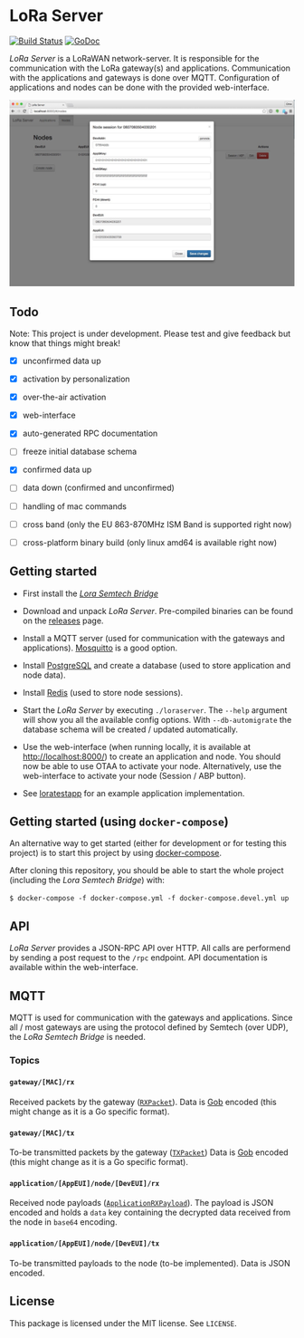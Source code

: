 # LoRa Server

[![Build Status](https://travis-ci.org/brocaar/loraserver.svg?branch=master)](https://travis-ci.org/brocaar/loraserver)
[![GoDoc](https://godoc.org/github.com/brocaar/loraserver?status.svg)](https://godoc.org/github.com/brocaar/loraserver)

*LoRa Server* is a LoRaWAN network-server. It is responsible for the
communication with the LoRa gateway(s) and applications. Communication
with the applications and gateways is done over MQTT. Configuration of
applications and nodes can be done with the provided web-interface.

![web-interface](doc/webinterface.jpg)

## Todo

Note: This project is under development. Please test and give feedback but know that things might break! 

- [x] unconfirmed data up
- [x] activation by personalization
- [x] over-the-air activation
- [x] web-interface
- [x] auto-generated RPC documentation
- [ ] freeze initial database schema
- [x] confirmed data up
- [ ] data down (confirmed and unconfirmed)
- [ ] handling of mac commands
- [ ] cross band (only the EU 863-870MHz ISM Band is supported right now)
- [ ] cross-platform binary build (only linux amd64 is available right now)


## Getting started

* First install the [*Lora Semtech Bridge*](https://github.com/brocaar/lora-semtech-bridge)

* Download and unpack *LoRa Server*. Pre-compiled binaries can be found on the
  [releases](https://github.com/brocaar/loraserver/releases) page.

* Install a MQTT server (used for communication with the gateways and applications).
  [Mosquitto](http://mosquitto.org/) is a good option.

* Install [PostgreSQL](http://www.postgresql.org/) and create a database
  (used to store application and node data).

* Install [Redis](http://redis.io/) (used to store node sessions).

* Start the *LoRa Server* by executing ``./loraserver``. The ``--help`` argument will show you
  all the available config options. With ``--db-automigrate`` the database schema will be
  created / updated automatically.

* Use the web-interface (when running locally, it is available at
  [http://localhost:8000/](http://localhost:8000/)) to create an application and
  node. You should now be able to use OTAA to activate your node. Alternatively, use the
  web-interface to activate your node (Session / ABP button).

* See [loratestapp](https://github.com/brocaar/loratestapp) for an example application
  implementation.

## Getting started (using ``docker-compose``)

An alternative way to get started (either for development or for testing this project)
is to start this project by using [docker-compose](https://docs.docker.com/compose/).

After cloning this repository, you should be able to start the whole project
(including the *Lora Semtech Bridge*) with:

``$ docker-compose -f docker-compose.yml -f docker-compose.devel.yml up``

## API

*LoRa Server* provides a JSON-RPC API over HTTP. All calls are performend by
sending a post request to the ``/rpc`` endpoint. API documentation is available within
the web-interface.

## MQTT

MQTT is used for communication with the gateways and applications. Since all / most gateways
are using the protocol defined by Semtech (over UDP), the *LoRa Semtech Bridge* is needed.

### Topics

#### ``gateway/[MAC]/rx``

Received packets by the gateway ([``RXPacket``](https://godoc.org/github.com/brocaar/loraserver#RXPacket)).
Data is [Gob](https://golang.org/pkg/encoding/gob/) encoded (this might change as it is a Go specific format).

#### ``gateway/[MAC]/tx``

To-be transmitted packets by the gateway ([``TXPacket``](https://godoc.org/github.com/brocaar/loraserver#TXPacket))
Data is [Gob](https://golang.org/pkg/encoding/gob/) encoded (this might change as it is a Go specific format).

#### ``application/[AppEUI]/node/[DevEUI]/rx``

Received node payloads ([``ApplicationRXPayload``](https://godoc.org/github.com/brocaar/loraserver/application/mqttpubsub#ApplicationRXPayload)).
The payload is JSON encoded and holds a ``data`` key containing the decrypted data received from the node in ``base64`` encoding.

#### ``application/[AppEUI]/node/[DevEUI]/tx``

To-be transmitted payloads to the node (to-be implemented). Data is JSON encoded.

## License

This package is licensed under the MIT license. See ``LICENSE``.
